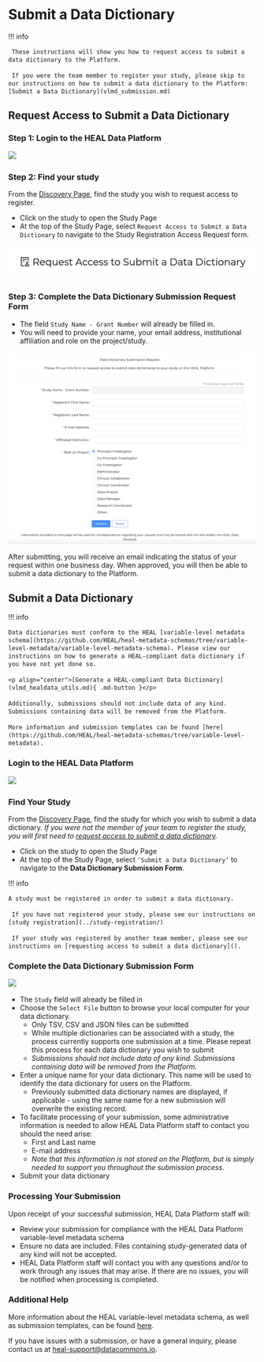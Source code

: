 # Submit a Data Dictionary

!!! info

     These instructions will show you how to request access to submit a data dictionary to the Platform. 

     If you were the team member to register your study, please skip to our instructions on how to submit a data dictionary to the Platform: [Submit a Data Dictionary](vlmd_submission.md)

## Request Access to Submit a Data Dictionary

### Step 1: Login to the HEAL Data Platform

<!-- If you want to play with sizing, you can use something like ![](../img/heal_login.png){: style="height:250px;width:534px"} -->
![](../img/heal_login.png)


### Step 2: Find your study

From the [Discovery Page](https://healdata.org/portal/discovery), find the study you
wish to request access to register.

- Click on the study to open the Study Page
- At the top of the Study Page, select `Request Access to Submit a Data Dictionary`
  to navigate to the Study Registration Access Request form.

![](../img/submit_dd_req_access_button.png)


### Step 3: Complete the Data Dictionary Submission Request Form

- The field `Study Name - Grant Number` will already be filled in.
- You will need to provide your name, your email address, institutional
  affiliation and role on the project/study.

![](../img/submit_dd_request_form.png)

After submitting, you will receive an email indicating the status of your
request within one business day. When approved, you will then be able to submit a data dictionary to the Platform.


## Submit a Data Dictionary

!!! info

    Data dictionaries must conform to the HEAL [variable-level metadata schema](https://github.com/HEAL/heal-metadata-schemas/tree/variable-level-metadata/variable-level-metadata-schema). Please view our instructions on how to generate a HEAL-compliant data dictionary if you have not yet done so. 
    
    <p align="center">[Generate a HEAL-compliant Data Dictionary](vlmd_healdata_utils.md){ .md-button }</p>
    
    Additionally, submissions should not include data of any kind. Submissions containing data will be removed from the Platform.
   
    More information and submission templates can be found [here](https://github.com/HEAL/heal-metadata-schemas/tree/variable-level-metadata).

### Login to the HEAL Data Platform 

![](../img/heal_login.png)

### Find Your Study

From the [Discovery Page](https://healdata.org/portal/discovery), find the study for which you wish to submit a data dictionary. _If you were not the member of your team to register the study, you will first need to [request access to submit a data dictionary](vlmd_request_access.md)._

- Click on the study to open the Study Page 
- At the top of the Study Page, select `‘Submit a Data Dictionary’` to navigate to the **Data Dictionary Submission Form**.

!!! info

    A study must be registered in order to submit a data dictionary. 

     If you have not registered your study, please see our instructions on [study registration](../study-registration/)

     If your study was registered by another team member, please see our instructions on [requesting access to submit a data dictionary](). 


### Complete the Data Dictionary Submission Form

   ![](../img/vlmd_submission_form.png)

- The `Study` field will already be filled in
- Choose the `Select File` button to browse your local computer for your data dictionary.
  - Only TSV, CSV and JSON files can be submitted
  - While multiple dictionaries can be associated with a study, the process currently supports one submission at a time. Please repeat this process for each data dictionary you wish to submit
  - *Submissions should not include data of any kind.  Submissions containing data will be removed from the Platform.*      
- Enter a unique name for your data dictionary.  This name will be used to identify the data dictionary for users on the Platform. 
  - Previously submitted data dictionary names are displayed, if applicable - using the same name for a new submission will overwrite the existing record.
- To facilitate processing of your submission, some administrative information is needed to allow HEAL Data Platform staff to contact you should the need arise:
    - First and Last name
    - E-mail address
    - *Note that this information is not stored on the Platform, but is simply needed to support you throughout the submission process.*
- Submit your data dictionary

### Processing Your Submission  

Upon receipt of your successful submission, HEAL Data Platform staff will:

- Review your submission for compliance with the HEAL Data Platform variable-level metadata schema 
- Ensure no data are included.  Files containing study-generated data of any kind will not be accepted.
- HEAL Data Platform staff will contact you with any questions and/or to work through any issues that may arise.  If there are no issues, you will be notified when processing is completed.

###  Additional Help

More information about the HEAL variable-level metadata schema, as well as submission templates, can be found [here](https://github.com/HEAL/heal-metadata-schemas/tree/variable-level-metadata).

If you have issues with a submission, or have a general inquiry, please contact us at [heal-support@datacommons.io](mailto:heal-support@datacommons.io).
